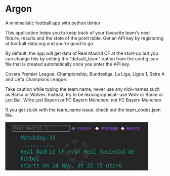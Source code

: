 # Argon
A minimalistic football app with python tkinter

This application helps you to keep track of your favourite team's next
fixture, results and the state of the point table. Get an API key by
registering at football-data.org and you're good to go.

By default, the app will get data of Real Madrid CF at the start-up but you can
change this by editing the "default_team" option from the config.json file that
is created automatically once you enter the API key.

Covers Premier League, Championship, Bundesliga, La Liga, Ligue 1,
Seire A and Uefa Champions League.

Take caution while typing the team name, never use any nick-names such as Barca
or Wolves. Instead, try to be lexicographical- use Wolv or Barce or just Bar.
Write just Bayern or FC Bayern München, not FC Bayern Munchen.

If you get stuck with the team_name issue, check out the team_codes.json file.

![interface](./graphix/ui.jpg)
